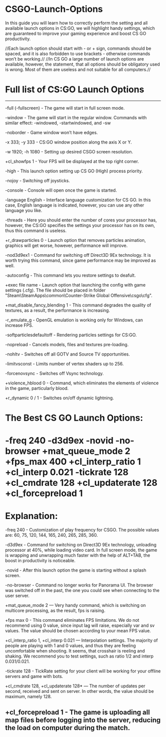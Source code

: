# CSGO-Launch-Options
In this guide you will learn how to correctly perform the setting and all available launch options in CS:GO, we will highlight handy settings, which are guaranteed to improve your gaming experience and boost CS GO productivity.


//Each launch option should start with - or + sign, commands should be spaced, and it is also forbidden to use brackets - otherwise commands won’t be working.//
//In CS GO a large number of launch options are available, however, the statement, that all options should be obligatory used is wrong. Most of them are useless and not suitable for all computers.//

# Full list of CS:GO Launch Options
-----------------------------------------------------------------
-full (-fullscreen) - The game will start in full screen mode.

-window - The game will start in the regular window. Commands with similar effect: -windowed, -startwindowed, and -sw

-noborder - Game window won’t have edges.

-x 333; -y 333 - CS:GO window position along the axis X or Y.

-w 1920; -h 1080 - Setting up desired CSGO screen resolution.

+cl_showfps 1 - Your FPS will be displayed at the top right corner.

-high - This launch option setting up CS GO (High) process priority.

-nojoy - Switching off joysticks.

-console - Console will open once the game is started.

-language English - Interface language customization for CS GO. In this case, English language is indicated, however, you can use any other language you like.

-threads - Here you should enter the number of cores your processor has, however, the CS:GO specifies the settings your processor has on its own, thus this command is useless.

+r_drawparticles 0 - Launch option that removes particles animation, graphics will get worse, however, performance will improve.

-nod3d9ex1 - Command for switching off Direct3D 9Ex technology. It is worth trying this command, since game performance may be improved as well.

-autoconfig - This command lets you restore settings to deafult.

+exec file name - Launch option that launching the config with game settings (.cfg). The file should be placed in folder "Steam\SteamApps\common\Counter-Strike Global Offensive\csgo\cfg".

+mat_disable_fancy_blending 1 - This command degrades the quality of textures, as a result, the performance is increasing.

-r_emulate_g - OpenGL emulation is working only for Windows, can increase FPS.

-softparticlesdefaultoff - Rendering particles settings for CS:GO.

-nopreload - Cancels models, files and textures pre-loading.

-nohltv - Switches off all GOTV and Source TV opportunities.

-limitvsconst - Limits number of vertex shaders up to 256.

-forcenovsync - Switches off Vsync technology.

+violence_hblood 0 - Command, which eliminates the elements of violence in the game, particularly blood.

+r_dynamic 0 / 1 - Switches on/off dynamic lightning.

# The Best CS GO Launch Options:

# -freq 240 -d3d9ex -novid -no-browser +mat_queue_mode 2 +fps_max 400 +cl_interp_ratio 1 +cl_interp 0.021 -tickrate 128 +cl_cmdrate 128 +cl_updaterate 128 +cl_forcepreload 1


# Explanation:

-freq 240 - Customization of play frequency for CSGO. The possible values are: 60, 75, 120, 144, 165, 240, 265, 285, 360.

-d3d9ex - Command for switching on Direct3D 9Ex technology, unloading processor at 40%, while loading video card. In full screen mode, the game is wrapping and unwrapping much faster with the help of ALT+TAB, the boost in productivity is noticeable.

-novid - After this launch option the game is starting without a splash screen.

-no-browser - Command no longer works for Panorama UI. The browser was switched off in the past, the one you could see when connecting to the user server.

+mat_queue_mode 2 — Very handy command, which is switching on multicore processing, as the result, fps is raising.

+fps max 0 - This command eliminates FPS limitations. We do not recommend using 0 value, since input lag will raise, especially var and sv values. The value should be chosen according to your mean FPS value.

+cl_interp_ratio 1, +cl_interp 0.021 — Interpolation settings. The majority of people are playing with 1 and 0 values, and thus they are feeling uncomfortable when shooting. It seems, that crosshair is reeling and shaking. We recommend you to test settings, such as ratio 1/2 and interp 0.031/0.021.

-tickrate 128 - TickRate setting for your client will be working for your offline servers and game with bots.

+cl_cmdrate 128, +cl_updaterate 128* — The number of updates per second, received and sent on server. In other words, the value should be maximum, namely 128.

+cl_forcepreload 1 - The game is uploading all map files before logging into the server, reducing the load on computer during the match.
-----------------------------------------------------------------
